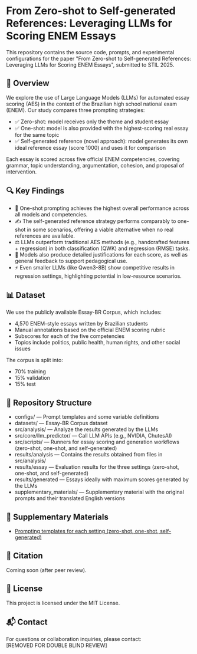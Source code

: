 # From Zero-shot to Self-generated References: Leveraging LLMs for Scoring ENEM Essays

This repository contains the source code, prompts, and experimental configurations for the paper "From Zero-shot to Self-generated References: Leveraging LLMs for Scoring ENEM Essays", submitted to STIL 2025.

## 🧠 Overview

We explore the use of Large Language Models (LLMs) for automated essay scoring (AES) in the context of the Brazilian high school national exam (ENEM). Our study compares three prompting strategies:

- ✅ Zero-shot: model receives only the theme and student essay
- ✅ One-shot: model is also provided with the highest-scoring real essay for the same topic
- ✅ Self-generated reference (novel approach): model generates its own ideal reference essay (score 1000) and uses it for comparison

Each essay is scored across five official ENEM competencies, covering grammar, topic understanding, argumentation, cohesion, and proposal of intervention.

## 🔍 Key Findings

- 🥇 One-shot prompting achieves the highest overall performance across all models and competencies.
- ✍️ The self-generated reference strategy performs comparably to one-shot in some scenarios, offering a viable alternative when no real references are available.
- ⚖️ LLMs outperform traditional AES methods (e.g., handcrafted features + regression) in both classification (QWK) and regression (RMSE) tasks.
- 💬 Models also produce detailed justifications for each score, as well as general feedback to support pedagogical use.
- ⚡ Even smaller LLMs (like Qwen3-8B) show competitive results in regression settings, highlighting potential in low-resource scenarios.

## 📊 Dataset

We use the publicly available Essay-BR Corpus, which includes:

- 4,570 ENEM-style essays written by Brazilian students
- Manual annotations based on the official ENEM scoring rubric
- Subscores for each of the five competencies
- Topics include politics, public health, human rights, and other social issues

The corpus is split into:

- 70% training
- 15% validation
- 15% test

## 📁 Repository Structure

- configs/ — Prompt templates and some variable definitions
- datasets/ — Essay-BR Corpus dataset
- src/analysis/ — Analyze the results generated by the LLMs
- src/core/llm_predictor/ — Call LLM APIs (e.g., NVIDIA, ChutesAI)
- src/scripts/ — Runners for essay scoring and generation workflows (zero-shot, one-shot, and self-generated)
- results/analysis — Contains the results obtained from files in src/analysis/
- results/essay — Evaluation results for the three settings (zero-shot, one-shot, and self-generated)
- results/generated — Essays ideally with maximum scores generated by the LLMs
- supplementary_materials/ — Supplementary material with the original prompts and their translated English versions

## 📎 Supplementary Materials

- [Prompting templates for each setting (zero-shot, one-shot, self-generated)](./supplementary_materials/prompts.pdf)

## 🔬 Citation

Coming soon (after peer review).

## 📄 License

This project is licensed under the MIT License.

## 📬 Contact

For questions or collaboration inquiries, please contact:  
[REMOVED FOR DOUBLE BLIND REVIEW]
